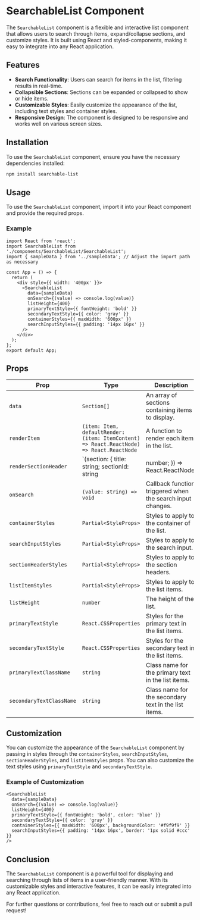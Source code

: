 # SearchableList Component

The `SearchableList` component is a flexible and interactive list component that allows users to search through items, expand/collapse sections, and customize styles. It is built using React and styled-components, making it easy to integrate into any React application.

## Features

- **Search Functionality**: Users can search for items in the list, filtering results in real-time.
- **Collapsible Sections**: Sections can be expanded or collapsed to show or hide items.
- **Customizable Styles**: Easily customize the appearance of the list, including text styles and container styles.
- **Responsive Design**: The component is designed to be responsive and works well on various screen sizes.

## Installation

To use the `SearchableList` component, ensure you have the necessary dependencies installed:

```bash
npm install searchable-list
```

## Usage

To use the `SearchableList` component, import it into your React component and provide the required props.

### Example

```tsx
import React from 'react';
import SearchableList from './components/SearchableList/SearchableList';
import { sampleData } from '../sampleData'; // Adjust the import path as necessary

const App = () => {
  return (
    <div style={{ width: '400px' }}>
      <SearchableList
        data={sampleData}
        onSearch={(value) => console.log(value)}
        listHeight={400}
        primaryTextStyle={{ fontWeight: 'bold' }}
        secondaryTextStyle={{ color: 'gray' }}
        containerStyles={{ maxWidth: '600px' }}
        searchInputStyles={{ padding: '14px 16px' }}
      />
    </div>
  );
};
export default App;
```


## Props

| Prop                     | Type                          | Description                                                                                     |
|--------------------------|-------------------------------|-------------------------------------------------------------------------------------------------|
| `data`                   | `Section[]`                  | An array of sections containing items to display.                                             |
| `renderItem`             | `(item: Item, defaultRender: (item: ItemContent) => React.ReactNode) => React.ReactNode` | A function to render each item in the list.                                                   |
| `renderSectionHeader`    | `(section: { title: string; sectionId: string | number; }) => React.ReactNode` | A function to render the section header.                                                      |
| `onSearch`               | `(value: string) => void`    | Callback function triggered when the search input changes.                                    |
| `containerStyles`        | `Partial<StyleProps>`        | Styles to apply to the container of the list.                                                 |
| `searchInputStyles`      | `Partial<StyleProps>`        | Styles to apply to the search input.                                                           |
| `sectionHeaderStyles`    | `Partial<StyleProps>`        | Styles to apply to the section headers.                                                        |
| `listItemStyles`         | `Partial<StyleProps>`        | Styles to apply to the list items.                                                             |
| `listHeight`             | `number`                     | The height of the list.                                                                         |
| `primaryTextStyle`       | `React.CSSProperties`        | Styles for the primary text in the list items.                                                |
| `secondaryTextStyle`     | `React.CSSProperties`        | Styles for the secondary text in the list items.                                              |
| `primaryTextClassName`   | `string`                     | Class name for the primary text in the list items.                                            |
| `secondaryTextClassName` | `string`                     | Class name for the secondary text in the list items.                                          |

## Customization

You can customize the appearance of the `SearchableList` component by passing in styles through the `containerStyles`, `searchInputStyles`, `sectionHeaderStyles`, and `listItemStyles` props. You can also customize the text styles using `primaryTextStyle` and `secondaryTextStyle`.

### Example of Customization

```tsx
<SearchableList
  data={sampleData}
  onSearch={(value) => console.log(value)}
  listHeight={400}
  primaryTextStyle={{ fontWeight: 'bold', color: 'blue' }}
  secondaryTextStyle={{ color: 'gray' }}
  containerStyles={{ maxWidth: '600px', backgroundColor: '#f9f9f9' }}
  searchInputStyles={{ padding: '14px 16px', border: '1px solid #ccc' }}
/>
```

## Conclusion

The `SearchableList` component is a powerful tool for displaying and searching through lists of items in a user-friendly manner. With its customizable styles and interactive features, it can be easily integrated into any React application.

For further questions or contributions, feel free to reach out or submit a pull request!
